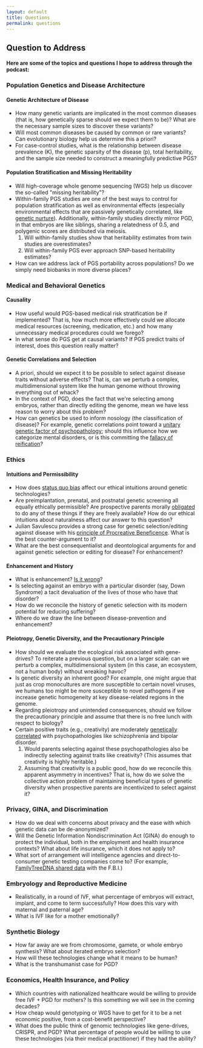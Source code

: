 ```yaml
---
layout: default
title: Questions
permalink: questions
---
```

## Question to Address
#### Here are some of the topics and questions I hope to address through the podcast:


### <a name="population_genetics"></a> Population Genetics and Disease Architecture

#### Genetic Architecture of Disease
* How many genetic variants are implicated in the most common diseases (that is, how genetically sparse should we expect them to be)? What are the necessary sample sizes to discover these variants?
* Will most common diseases be caused by common or rare variants? Can evolutionary biology help us determine this a priori?
* For case-control studies, what is the relationship between disease prevalence (K), the genetic sparsity of the disease (p), total heritability, and the sample size needed to construct a meaningfully predictive PGS?

#### Population Stratification and Missing Heritability
* Will high-coverage whole genome sequencing (WGS) help us discover the so-called "missing heritability"? 
* Within-family PGS studies are one of the best ways to control for population stratification as well as environmental effects (especially environmental effects that are passively genetically correlated, like [genetic nurture](https://www.genome.gov/Multimedia/Slides/MissingHeritability2018/25_kong_iImpact_indirect_genetic_effects.pdf)). Additionally, within-family studies directly mirror PGD, in that embryos are like siblings, sharing a relatedness of 0.5, and polygenic scores are distributed via meiosis.
    1. Will within-family studies show that heritability estimates from twin studies are overestimates?
    2. Will within-family PGS ever approach SNP-based heritability estimates? 
* How can we address lack of PGS portability across populations? Do we simply need biobanks in more diverse places? 


### <a name="medical_genetics"></a>Medical and Behavioral Genetics

#### Causality
* How useful would PGS-based medical risk stratification be if implemented? That is, how much more effectively could we allocate medical resources (screening, medication, etc.) and how many unnecessary medical procedures could we forego? 
* In what sense do PGS get at causal variants? If PGS predict traits of interest, does this question really matter?

#### Genetic Correlations and Selection
* A priori, should we expect it to be possible to select against disease traits without adverse effects? That is, can we perturb a complex, multidimensional system like the human genome without throwing everything out of whack?
* In the context of PGD, does the fact that we're selecting among embryos, rather than directly editing the genome, mean we have less reason to worry about this problem?
* How can genetics be used to inform nosology (the classification of disease)? For example, genetic correlations point toward a [unitary genetic factor of psychopathology](https://www.nature.com/articles/s41398-018-0217-4.pdf); should this influence how we categorize mental disorders, or is this committing the [fallacy of reification](https://en.wikipedia.org/wiki/Reification_(fallacy))?


### <a name="ethics"></a>Ethics
#### Intuitions and Permissibility
* How does [status quo bias](https://nickbostrom.com/ethics/statusquo.pdf) affect our ethical intuitions around genetic technologies? 
* Are preimplantation, prenatal, and postnatal genetic screening all equally ethically permissible? Are prospective parents morally [obligated](https://jme.bmj.com/content/41/2/175) to do any of these things if they are freely available? How do our ethical intuitions about naturalness affect our answer to this question?
* Julian Savulescu provides a strong case for genetic selection/editing against disease with his [principle of Procreative Beneficence](https://www.ncbi.nlm.nih.gov/pubmed/12058767). What is the best counter-argument to it?
* What are the best consequentialist and deontological arguments for and against genetic selection or editing for disease? For enhancement?

#### Enhancement and History
* What is enhancement? [Is it wrong](https://www.theatlantic.com/magazine/archive/2004/04/the-case-against-perfection/302927/)? 
* Is selecting against an embryo with a particular disorder (say, Down Syndrome) a tacit devaluation of the lives of those who have that disorder?
* How do we reconcile the history of genetic selection with its modern potential for reducing suffering?
* Where do we draw the line between disease-prevention and enhancement?


#### Pleiotropy, Genetic Diversity, and the Precautionary Principle
* How should we evaluate the ecological risk associated with gene-drives? To reiterate a previous question, but on a larger scale: can we perturb a complex, multidimensional system (in this case, an ecosystem, not a human body) without wreaking havoc? 
* Is genetic diversity an inherent good? For example, one might argue that just as crop monocultures are more susceptible to certain novel viruses, we humans too might be more susceptible to novel pathogens if we increase genetic homogeneity at key disease-related regions in the genome.
* Regarding pleiotropy and unintended consequences, should we follow the precautionary principle and assume that there is no free lunch with respect to biology?
* Certain positive traits (e.g., creativity) are moderately [genetically correlated](https://www.ncbi.nlm.nih.gov/pmc/articles/PMC4590283/) with psychopathologies like schizophrenia and bipolar disorder. 
    1. Would parents selecting against these psychopathologies also be indirectly selecting against traits like creativity? (This assumes that creativity is highly heritable.)
    2. Assuming that creativity is a public good, how do we reconcile this apparent asymmetry in incentives? That is, how do we solve the collective action problem of maintaining beneficial types of genetic diversity when prospective parents are incentivized to select against it?

### <a name="privacy"></a>Privacy, GINA, and Discrimination
* How do we deal with concerns about privacy and the ease with which genetic data can be de-anonymized? 
* Will the Genetic Information Nondiscrimination Act (GINA) do enough to protect the individual, both in the employment and health insurance contexts? What about life insurance, which it does not apply to?
* What sort of arrangement will intelligence agencies and direct-to-consumer genetic testing companies come to? (For example, [FamilyTreeDNA shared data](https://www.nytimes.com/2019/02/04/business/family-tree-dna-fbi.html) with the F.B.I.)

### <a name="embryology"></a>Embryology and Reproductive Medicine
* Realistically, in a round of IVF, what percentage of embryos will extract, implant, and come to term successfully? How does this vary with maternal and paternal age?
* What is IVF like for a mother emotionally? 

### <a name="synthetic_bio"></a>Synthetic Biology
* How far away are we from chromosome, gamete, or whole embryo synthesis? What about iterated embryo selection?
* How will these technologies change what it means to be human?
* What is the transhumanist case for PGD?

### <a name="economics"></a>Economics, Health Insurance, and Policy
* Which countries with nationalized healthcare would be willing to provide free IVF + PGD for mothers? Is this something we will see in the coming decades? 
* How cheap would genotyping or WGS have to get for it to be a net economic positive, from a cost-benefit perspective?
* What does the public think of genomic technologies like gene-drives, CRISPR, and PGD? What percentage of people would be willing to use these technologies (via their medical practitioner) if they had the ability?


		
